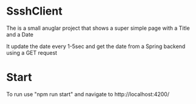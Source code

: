 # SsshClient

The is a small anuglar project that shows a super simple page with a Title and a Date

It update the date every 1-5sec and get the date from a Spring backend using a GET request


# Start 
To run use "npm run start" and navigate to http://localhost:4200/